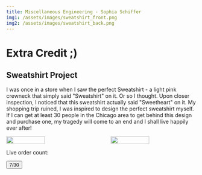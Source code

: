 ```yaml
---
title: Miscellaneous Engineering - Sophia Schiffer
img1: /assets/images/sweatshirt_front.png
img2: /assets/images/sweatshirt_back.png
---
```


# Extra Credit ;)
## Sweatshirt Project
I was once in a store when I saw the perfect Sweatshirt - a light pink crewneck
that simply said "Sweatshirt" on it. Or so I thought. Upon closer inspection, I
noticed that this sweatshirt actually said "Sweetheart" on it. My shopping trip
ruined, I was inspired to design the perfect sweatshirt myself. If I can get
at least 30 people in the Chicago area to get behind this design and purchase
one, my tragedy will come to an end and I shall live happily ever after!

<div style="display: flex; justify-content: space-between;">
  <img src="{{ page.img1 | relative_url }}" width="45%" />
  <img src="{{ page.img2 | relative_url }}" width="45%" />
</div>

Live order count:

<button type="button" class="counter">
  7/30
</button>
